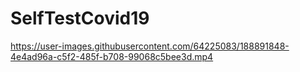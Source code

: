 # SelfTestCovid19

https://user-images.githubusercontent.com/64225083/188891848-4e4ad96a-c5f2-485f-b708-99068c5bee3d.mp4
